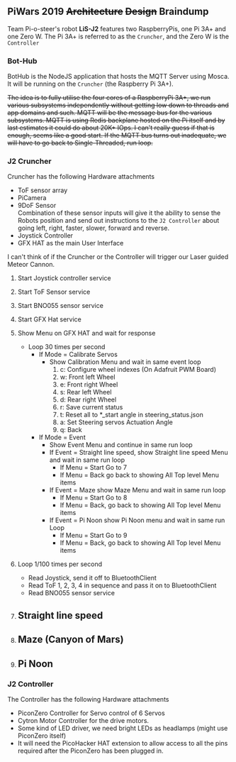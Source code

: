 ## PiWars 2019 ~~Architecture~~ ~~Design~~ Braindump

Team Pi-o-steer's robot **LiS-J2** features two RaspberryPis, one Pi 3A+ and one Zero W. The Pi 3A+ is referred to as the ```Cruncher```, and the Zero W is the ``` Controller```

### Bot-Hub
BotHub is the NodeJS application that hosts the MQTT Server using Mosca. It will be running on the ```Cruncher``` (the Raspberry Pi 3A+).

~~The idea is to fully utilise the four cores of a RaspberryPi 3A+, we run various subsystems independently without getting low down to threads and app domains and such. MQTT will be the message bus for the various subsystems. MQTT is using Redis backplane hosted on the Pi itself and by last estimates it could do about 20K+ IOps. I can't really guess if that is enough, seems like a good start.
If the MQTT bus turns out inadequate, we will have to go back to Single-Threaded, run loop.~~

### J2 Cruncher
Cruncher has the following Hardware attachments
- ToF sensor array
- PiCamera
- 9DoF Sensor  
Combination of these sensor inputs will give it the ability to sense the Robots position and send out instructions to the ```J2 Controller``` about going left, right, faster, slower, forward and reverse.
- Joystick Controller
- GFX HAT as the main User Interface


I can't think of if the Cruncher or the Controller will trigger our Laser guided Meteor Cannon.


1. Start Joystick controller service
2. Start ToF Sensor service
3. Start BNO055 sensor service
4. Start GFX Hat service
5. Show Menu on GFX HAT and wait for response
    - Loop 30 times per second
        - If Mode = Calibrate Servos
            - Show Calibration Menu and wait in same event loop  
                1. c: Configure wheel indexes (On Adafruit PWM Board)
                2. w: Front left Wheel
                3. e: Front right Wheel
                4. s: Rear left Wheel
                5. d: Rear right Wheel
                6. r: Save current status
                7. t: Reset all to \*\_start angle in steering_status.json
                8. a: Set Steering servos Actuation Angle
                9. q: Back
        - If Mode = Event
            - Show Event Menu and continue in same run loop
            - If Event = Straight line speed, show Straight line speed Menu and wait in same run loop
                - If Menu = Start Go to 7
                - If Menu = Back go back to showing All Top level Menu items
            - If Event = Maze show Maze Menu and wait in same run loop
                - If Menu = Start Go to 8
                - If Menu = Back, go back to showing All Top level Menu items
            - If Event = Pi Noon show Pi Noon menu and wait in same run Loop
                - If Menu = Start Go to 9
                - If Menu = Back, go back to showing All Top level Menu items


6. Loop 1/100 times per second

    - Read Joystick, send it off to BluetoothClient
    - Read ToF 1, 2, 3, 4 in sequence and pass it on to BluetoothClient
    - Read BNO055 sensor service

7. Straight line speed
    -
8. Maze (Canyon of Mars)
    -
9. Pi Noon
    -

### J2 Controller

The Controller has the following Hardware attachments
- PiconZero Controller for Servo control of 6 Servos
- Cytron Motor Controller for the drive motors.
- Some kind of LED driver, we need bright LEDs as headlamps (might use PiconZero itself)
- It will need the PicoHacker HAT extension to allow access to all the pins required after the PiconZero has been plugged in.
